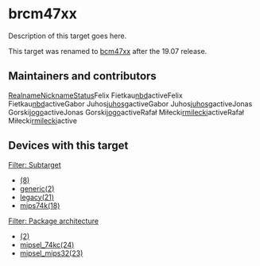 # brcm47xx

Description of this target goes here.

This target was renamed to [bcm47xx](/docs/techref/targets/bcm47xx "docs:techref:targets:bcm47xx") after the 19.07 release.

## Maintainers and contributors

[Realname](/docs/techref/targets/brcm47xx?datasrt=realname "Sort by this column")[Nickname](/docs/techref/targets/brcm47xx?datasrt=nickname "Sort by this column")[Status](/docs/techref/targets/brcm47xx?datasrt=status "Sort by this column")Felix Fietkau[nbd](/developers/nbd "developers:nbd")activeFelix Fietkau[nbd](/developers/nbd "developers:nbd")activeGabor Juhos[juhosg](/developers/juhosg "developers:juhosg")activeGabor Juhos[juhosg](/developers/juhosg "developers:juhosg")activeJonas Gorski[jogo](/developers/jogo "developers:jogo")activeJonas Gorski[jogo](/developers/jogo "developers:jogo")activeRafał Miłecki[rmilecki](/developers/rmilecki "developers:rmilecki")activeRafał Miłecki[rmilecki](/developers/rmilecki "developers:rmilecki")active

## Devices with this target

[Filter: Subtarget](#folded_1a6033352ef2cd38bc1cec96cb1a2dca_1)

- [(8)](/docs/techref/targets/brcm47xx?dataflt%5B0%5D=subtarget_%3D "Show pages matching ''")
- [generic(2)](/docs/techref/targets/brcm47xx?dataflt%5B0%5D=subtarget_%3Dgeneric "Show pages matching 'generic'")
- [legacy(21)](/docs/techref/targets/brcm47xx?dataflt%5B0%5D=subtarget_%3Dlegacy "Show pages matching 'legacy'")
- [mips74k(18)](/docs/techref/targets/brcm47xx?dataflt%5B0%5D=subtarget_%3Dmips74k "Show pages matching 'mips74k'")

[Filter: Package architecture](#folded_1a6033352ef2cd38bc1cec96cb1a2dca_2)

- [(2)](/docs/techref/targets/brcm47xx?dataflt%5B0%5D=package%20architecture_%3D "Show pages matching ''")
- [mipsel\_74kc(24)](/docs/techref/targets/brcm47xx?dataflt%5B0%5D=package%20architecture_%3Dmipsel_74kc "Show pages matching 'mipsel_74kc'")
- [mipsel\_mips32(23)](/docs/techref/targets/brcm47xx?dataflt%5B0%5D=package%20architecture_%3Dmipsel_mips32 "Show pages matching 'mipsel_mips32'")
